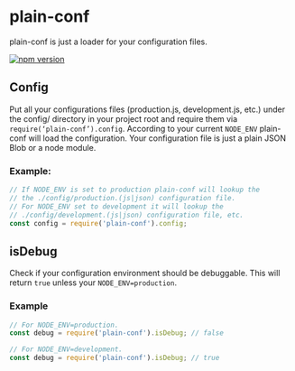 # plain-conf
plain-conf is just a loader for your configuration files. 

[![npm version](https://badge.fury.io/js/plain-conf.svg)](https://badge.fury.io/js/plain-conf)

## Config
Put all your configurations files (production.js, development.js, etc.) under the config/ directory in your project root and require them via `require(‘plain-conf’).config`. According to your current `NODE_ENV` plain-conf will load the configuration. Your configuration file is just a plain JSON Blob or a node module.

### Example: 
```JavaScript
// If NODE_ENV is set to production plain-conf will lookup the 
// the ./config/production.(js|json) configuration file. 
// For NODE_ENV set to development it will lookup the 
// ./config/development.(js|json) configuration file, etc.
const config = require('plain-conf').config;
``` 

## isDebug
Check if your configuration environment should be debuggable. This will return `true` unless your `NODE_ENV=production`.

### Example
```JavaScript
// For NODE_ENV=production.
const debug = require('plain-conf').isDebug; // false

// For NODE_ENV=development.
const debug = require('plain-conf').isDebug; // true
```


